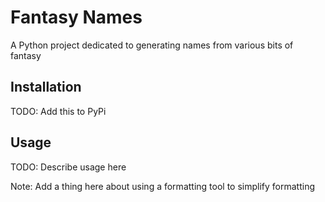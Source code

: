 # Fantasy Names
A Python project dedicated to generating names from various bits of fantasy

## Installation

TODO: Add this to PyPi

## Usage

TODO: Describe usage here

Note: Add a thing here about using a formatting tool to simplify formatting
